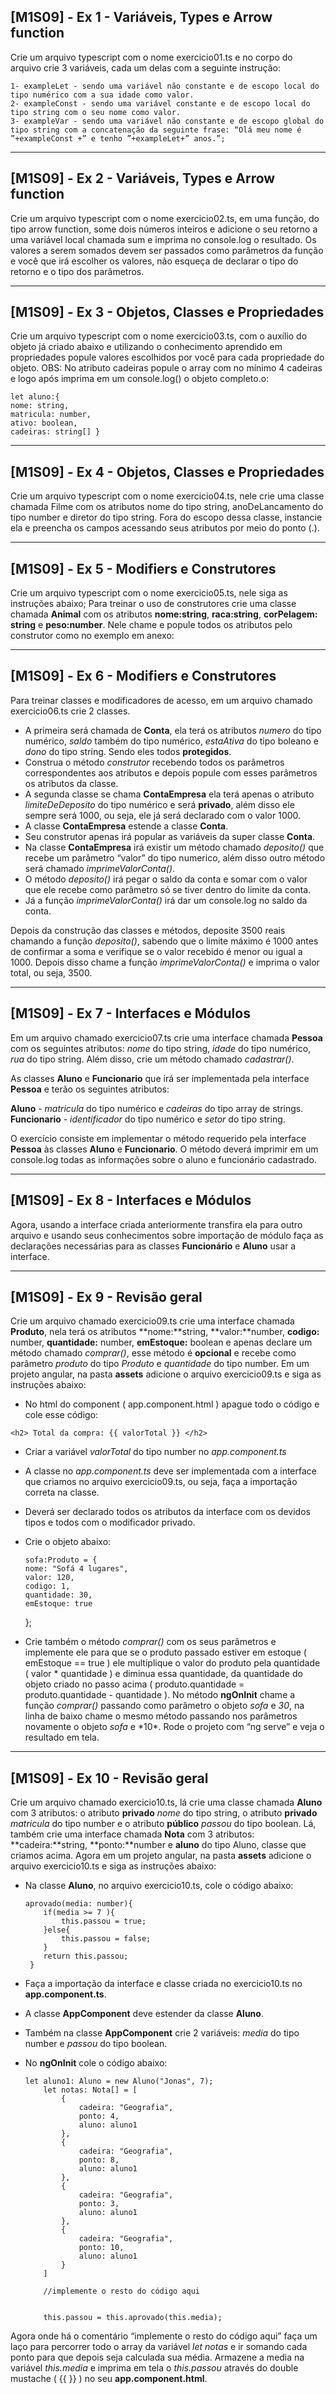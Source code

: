 ## [M1S09] - Ex 1 - Variáveis, Types e Arrow function

Crie um arquivo typescript com o nome exercicio01.ts e no corpo do arquivo crie 3 variáveis, cada um delas com a seguinte instrução:

    1- exampleLet - sendo uma variável não constante e de escopo local do tipo numérico com a sua idade como valor.
    2- exampleConst - sendo uma variável constante e de escopo local do tipo string com o seu nome como valor.
    3- exampleVar - sendo uma variável não constante e de escopo global do tipo string com a concatenação da seguinte frase: “Olá meu nome é ”+exampleConst +” e tenho ”+exampleLet+” anos.”;

---

## [M1S09] - Ex 2 - Variáveis, Types e Arrow function

Crie um arquivo typescript com o nome exercicio02.ts, em uma função, do tipo arrow function, some dois números inteiros e adicione o seu retorno a uma variável local chamada sum e imprima no console.log o resultado. Os valores a serem somados devem ser passados como parâmetros da função e você que irá escolher os valores, não esqueça de declarar o tipo do retorno e o tipo dos parâmetros.

---

## [M1S09] - Ex 3 - Objetos, Classes e Propriedades

Crie um arquivo typescript com o nome exercicio03.ts, com o auxílio do objeto já criado abaixo e utilizando o conhecimento aprendido em propriedades popule valores escolhidos por você para cada propriedade do objeto.
OBS: No atributo cadeiras popule o array com no mínimo 4 cadeiras e logo após imprima em um console.log() o objeto completo.o:

    let aluno:{
    nome: string,
    matricula: number,
    ativo: boolean,
    cadeiras: string[] }

---

## [M1S09] - Ex 4 - Objetos, Classes e Propriedades

Crie um arquivo typescript com o nome exercicio04.ts, nele crie uma classe chamada Filme com os atributos nome do tipo string, anoDeLancamento do tipo number e diretor do tipo string. Fora do escopo dessa classe, instancie ela e preencha os campos acessando seus atributos por meio do ponto (.).

---

## [M1S09] - Ex 5 - Modifiers e Construtores

Crie um arquivo typescript com o nome exercicio05.ts, nele siga as instruções abaixo;
Para treinar o uso de construtores crie uma classe chamada **Animal** com os atributos **nome:string**, **raca:string**, **corPelagem: string** e **peso:number**. Nele chame e popule todos os atributos pelo construtor como no exemplo em anexo:

---

## [M1S09] - Ex 6 - Modifiers e Construtores

Para treinar classes e modificadores de acesso, em um arquivo chamado exercicio06.ts crie 2 classes.

-   A primeira será chamada de **Conta**, ela terá os atributos _numero_ do tipo numérico, _saldo_ também do tipo numérico, _estaAtiva_ do tipo boleano e _dono_ do tipo string. Sendo eles todos **protegidos**.
-   Construa o método _construtor_ recebendo todos os parâmetros correspondentes aos atributos e depois popule com esses parâmetros os atributos da classe.
-   A segunda classe se chama **ContaEmpresa** ela terá apenas o atributo _limiteDeDeposito_ do tipo numérico e será **privado**, além disso ele sempre será 1000, ou seja, ele já será declarado com o valor 1000.
-   A classe **ContaEmpresa** estende a classe **Conta**.
-   Seu construtor apenas irá popular as variáveis da super classe **Conta**.
-   Na classe **ContaEmpresa** irá existir um método chamado _deposito()_ que recebe um parâmetro “valor” do tipo numerico, além disso outro método será chamado _imprimeValorConta()_.
-   O método _deposito()_ irá pegar o saldo da conta e somar com o valor que ele recebe como parâmetro só se tiver dentro do limite da conta.
-   Já a função _imprimeValorConta()_ irá dar um console.log no saldo da conta.

Depois da construção das classes e métodos, deposite 3500 reais chamando a função _deposito()_, sabendo que o limite máximo é 1000 antes de confirmar a soma e verifique se o valor recebido é menor ou igual a 1000. Depois disso chame a função _imprimeValorConta()_ e imprima o valor total, ou seja, 3500.

---

## [M1S09] - Ex 7 - Interfaces e Módulos

Em um arquivo chamado exercicio07.ts crie uma interface chamada **Pessoa** com os seguintes atributos: _nome_ do tipo string, _idade_ do tipo numérico, _rua_ do tipo string. Além disso, crie um método chamado _cadastrar()_.

As classes **Aluno** e **Funcionario** que irá ser implementada pela interface **Pessoa** e terão os seguintes atributos:

**Aluno** - _matricula_ do tipo numérico e _cadeiras_ do tipo array de strings.
**Funcionario** - _identificador_ do tipo numérico e _setor_ do tipo string.

O exercício consiste em implementar o método requerido pela interface **Pessoa** às classes **Aluno** e **Funcionario**. O método deverá imprimir em um console.log todas as informações sobre o aluno e funcionário cadastrado.

---

## [M1S09] - Ex 8 - Interfaces e Módulos

Agora, usando a interface criada anteriormente transfira ela para outro arquivo e usando seus conhecimentos sobre importação de módulo faça as declarações necessárias para as classes **Funcionário** e **Aluno** usar a interface.

---

## [M1S09] - Ex 9 - Revisão geral

Crie um arquivo chamado exercicio09.ts crie uma interface chamada **Produto**, nela terá os atributos **nome:**string, **valor:**number, **codigo:** number, **quantidade:** number, **emEstoque:** boolean e apenas declare um método chamado _comprar()_, esse método é **opcional** e recebe como parâmetro _produto_ do tipo _Produto_ e _quantidade_ do tipo number. Em um projeto angular, na pasta **assets** adicione o arquivo exercicio09.ts e siga as instruções abaixo:

-   No html do component ( app.component.html ) apague todo o código e cole esse código:

`<h2> Total da compra: {{ valorTotal }} </h2>`

-   Criar a variável _valorTotal_ do tipo number no _app.component.ts_
-   A classe no _app.component.ts_ deve ser implementada com a interface que criamos no arquivo exercicio09.ts, ou seja, faça a importação correta na classe.
-   Deverá ser declarado todos os atributos da interface com os devidos tipos e todos com o modificador privado.
-   Crie o objeto abaixo:

        sofa:Produto = {
        nome: "Sofá 4 lugares",
        valor: 120,
        codigo: 1,
        quantidade: 30,
        emEstoque: true

    };

-   Crie também o método _comprar()_ com os seus parâmetros e implemente ele para que se o produto passado estiver em estoque ( emEstoque == true ) ele multiplique o valor do produto pela quantidade ( valor * quantidade ) e diminua essa quantidade, da quantidade do objeto criado no passo acima ( produto.quantidade = produto.quantidade - quantidade ).
    No método **ngOnInit** chame a função *comprar()* passando como parâmetro o objeto *sofa* e *30*, na linha de baixo chame o mesmo método passando nos parâmetros novamente o objeto *sofa* e *10\*.
    Rode o projeto com “ng serve” e veja o resultado em tela.

---

## [M1S09] - Ex 10 - Revisão geral

Crie um arquivo chamado exercicio10.ts, lá crie uma classe chamada **Aluno** com 3 atributos: o atributo **privado** _nome_ do tipo string, o atributo **privado** _matricula_ do tipo number e o atributo **público** _passou_ do tipo boolean. Lá, também crie uma interface chamada **Nota** com 3 atributos: **cadeira:**string, **ponto:**number e **aluno** do tipo Aluno, classe que criamos acima. Agora em um projeto angular, na pasta **assets** adicione o arquivo exercicio10.ts e siga as instruções abaixo:

-   Na classe **Aluno**, no arquivo exercicio10.ts, cole o código abaixo:

        aprovado(media: number){
            if(media >= 7 ){
                this.passou = true;
            }else{
                this.passou = false;
            }
            return this.passou;
         }

-   Faça a importação da interface e classe criada no exercicio10.ts no **app.component.ts**.
-   A classe **AppComponent** deve estender da classe **Aluno**.
-   Também na classe **AppComponent** crie 2 variáveis: _media_ do tipo number e _passou_ do tipo boolean.
-   No **ngOnInit** cole o código abaixo:

        let aluno1: Aluno = new Aluno("Jonas", 7);
            let notas: Nota[] = [
                {
                    cadeira: "Geografia",
                    ponto: 4,
                    aluno: aluno1
                },
                {
                    cadeira: "Geografia",
                    ponto: 8,
                    aluno: aluno1
                },
                {
                    cadeira: "Geografia",
                    ponto: 3,
                    aluno: aluno1
                },
                {
                    cadeira: "Geografia",
                    ponto: 10,
                    aluno: aluno1
                }
            ]

            //implemente o resto do código aqui


            this.passou = this.aprovado(this.media);

Agora onde há o comentário “implemente o resto do código aqui” faça um laço para percorrer todo o array da variável _let notas_ e ir somando cada ponto para que depois seja calculada sua média. Armazene a media na variável _this.media_ e imprima em tela o _this.passou_ através do double mustache ( {{ }} ) no seu **app.component.html**.
